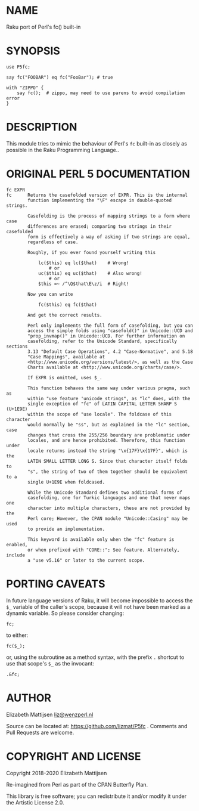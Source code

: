 NAME
====

Raku port of Perl's fc() built-in

SYNOPSIS
========

    use P5fc;

    say fc("FOOBAR") eq fc("FooBar"); # true

    with "ZIPPO" {
        say fc();  # zippo, may need to use parens to avoid compilation error
    }

DESCRIPTION
===========

This module tries to mimic the behaviour of Perl's `fc` built-in as closely as possible in the Raku Programming Language..

ORIGINAL PERL 5 DOCUMENTATION
=============================

    fc EXPR
    fc      Returns the casefolded version of EXPR. This is the internal
            function implementing the "\F" escape in double-quoted strings.

            Casefolding is the process of mapping strings to a form where case
            differences are erased; comparing two strings in their casefolded
            form is effectively a way of asking if two strings are equal,
            regardless of case.

            Roughly, if you ever found yourself writing this

                lc($this) eq lc($that)    # Wrong!
                    # or
                uc($this) eq uc($that)    # Also wrong!
                    # or
                $this =~ /^\Q$that\E\z/i  # Right!

            Now you can write

                fc($this) eq fc($that)

            And get the correct results.

            Perl only implements the full form of casefolding, but you can
            access the simple folds using "casefold()" in Unicode::UCD and
            "prop_invmap()" in Unicode::UCD. For further information on
            casefolding, refer to the Unicode Standard, specifically sections
            3.13 "Default Case Operations", 4.2 "Case-Normative", and 5.18
            "Case Mappings", available at
            <http://www.unicode.org/versions/latest/>, as well as the Case
            Charts available at <http://www.unicode.org/charts/case/>.

            If EXPR is omitted, uses $_.

            This function behaves the same way under various pragma, such as
            within "use feature 'unicode_strings", as "lc" does, with the
            single exception of "fc" of LATIN CAPITAL LETTER SHARP S (U+1E9E)
            within the scope of "use locale". The foldcase of this character
            would normally be "ss", but as explained in the "lc" section, case
            changes that cross the 255/256 boundary are problematic under
            locales, and are hence prohibited. Therefore, this function under
            locale returns instead the string "\x{17F}\x{17F}", which is the
            LATIN SMALL LETTER LONG S. Since that character itself folds to
            "s", the string of two of them together should be equivalent to a
            single U+1E9E when foldcased.

            While the Unicode Standard defines two additional forms of
            casefolding, one for Turkic languages and one that never maps one
            character into multiple characters, these are not provided by the
            Perl core; However, the CPAN module "Unicode::Casing" may be used
            to provide an implementation.

            This keyword is available only when the "fc" feature is enabled,
            or when prefixed with "CORE::"; See feature. Alternately, include
            a "use v5.16" or later to the current scope.

PORTING CAVEATS
===============

In future language versions of Raku, it will become impossible to access the `$_` variable of the caller's scope, because it will not have been marked as a dynamic variable. So please consider changing:

    fc;

to either:

    fc($_);

or, using the subroutine as a method syntax, with the prefix `.` shortcut to use that scope's `$_` as the invocant:

    .&fc;

AUTHOR
======

Elizabeth Mattijsen <liz@wenzperl.nl>

Source can be located at: https://github.com/lizmat/P5fc . Comments and Pull Requests are welcome.

COPYRIGHT AND LICENSE
=====================

Copyright 2018-2020 Elizabeth Mattijsen

Re-imagined from Perl as part of the CPAN Butterfly Plan.

This library is free software; you can redistribute it and/or modify it under the Artistic License 2.0.

